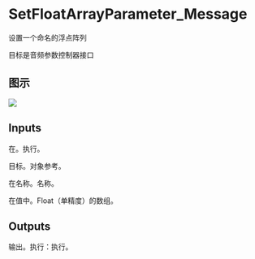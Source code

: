 # SetFloatArrayParameter_Message

设置一个命名的浮点阵列

目标是音频参数控制器接口

## 图示

![]($-20221218-18065738.png)

## Inputs

在。执行。

目标。对象参考。

在名称。名称。

在值中。Float（单精度）的数组。 

## Outputs

输出。执行：执行。
